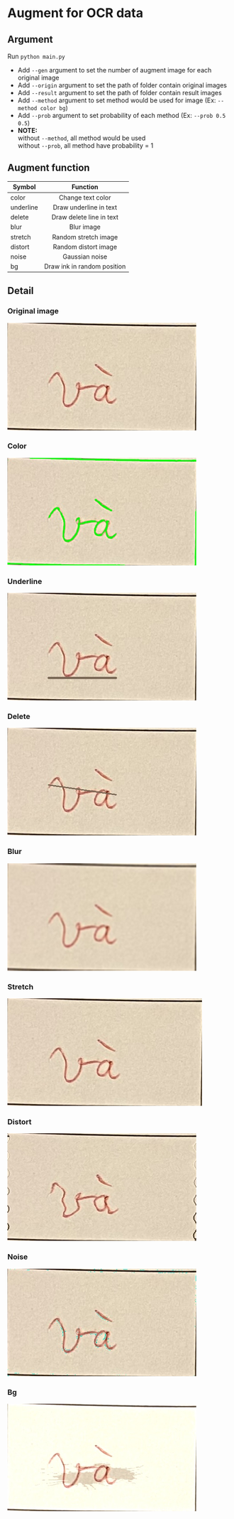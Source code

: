 # Augment for OCR data

## Argument
Run `python main.py`
- Add `--gen` argument to set the number of augment image for each original image
- Add `--origin` argument to set the path of folder contain original images
- Add `--result` argument to set the path of folder contain result images
- Add `--method` argument to set method would be used for image (Ex: `--method color bg`)
- Add `--prob` argument to set probability of each method (Ex: `--prob 0.5 0.5`)
- **NOTE:**
  <br>without `--method`, all method would be used
  <br>without `--prob`, all method have probability = 1

## Augment function

| Symbol    |          Function           |
| --------- | :-------------------------: |
| color     |      Change text color      |
| underline |   Draw underline in text    |
| delete    |  Draw delete line in text   |
| blur      |         Blur image          |
| stretch   |    Random stretch image     |
| distort   |    Random distort image     |
| noise     |       Gaussian noise        |
| bg        | Draw ink in random position |

## Detail

### Original image

![0](Docs/original.jpg "0")

### Color

![1](Docs/color.jpg "0")

### Underline

![2](Docs/underline.jpg "0")

### Delete

![3](Docs/delete.jpg "0")

### Blur

![4](Docs/blur.jpg "0")

### Stretch

![5](Docs/stretch.jpg "0")

### Distort

![6](Docs/distort.jpg "0")

### Noise

![7](Docs/noise.jpg "0")

### Bg

![8](Docs/bg.jpg "0")
